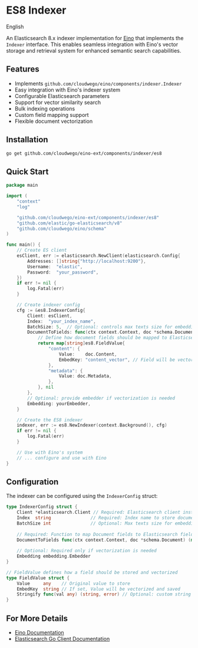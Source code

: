 # ES8 Indexer

English

An Elasticsearch 8.x indexer implementation for [Eino](https://github.com/cloudwego/eino) that implements the `Indexer` interface. This enables seamless integration with Eino's vector storage and retrieval system for enhanced semantic search capabilities.

## Features

- Implements `github.com/cloudwego/eino/components/indexer.Indexer`
- Easy integration with Eino's indexer system
- Configurable Elasticsearch parameters
- Support for vector similarity search
- Bulk indexing operations
- Custom field mapping support
- Flexible document vectorization

## Installation

```bash
go get github.com/cloudwego/eino-ext/components/indexer/es8
```

## Quick Start
```go
package main

import (
    "context"
    "log"

    "github.com/cloudwego/eino-ext/components/indexer/es8"
    "github.com/elastic/go-elasticsearch/v8"
    "github.com/cloudwego/eino/schema"
)

func main() {
    // Create ES client
    esClient, err := elasticsearch.NewClient(elasticsearch.Config{
        Addresses: []string{"http://localhost:9200"},
        Username:  "elastic",
        Password:  "your_password",
    })
    if err != nil {
        log.Fatal(err)
    }

    // Create indexer config
    cfg := &es8.IndexerConfig{
        Client: esClient,
        Index:  "your_index_name",
        BatchSize: 5,  // Optional: controls max texts size for embedding
        DocumentToFields: func(ctx context.Context, doc *schema.Document) (map[string]es8.FieldValue, error) {
            // Define how document fields should be mapped to Elasticsearch fields
            return map[string]es8.FieldValue{
                "content": {
                    Value:    doc.Content,
                    EmbedKey: "content_vector", // Field will be vectorized
                },
                "metadata": {
                    Value: doc.Metadata,
                },
            }, nil
        },
        // Optional: provide embedder if vectorization is needed
        Embedding: yourEmbedder,
    }

    // Create the ES8 indexer
    indexer, err := es8.NewIndexer(context.Background(), cfg)
    if err != nil {
        log.Fatal(err)
    }

    // Use with Eino's system
    // ... configure and use with Eino
}
```

## Configuration

The indexer can be configured using the `IndexerConfig` struct:

```go
type IndexerConfig struct {
    Client *elasticsearch.Client // Required: Elasticsearch client instance
    Index  string               // Required: Index name to store documents
    BatchSize int               // Optional: Max texts size for embedding (default: 5)
    
    // Required: Function to map Document fields to Elasticsearch fields
    DocumentToFields func(ctx context.Context, doc *schema.Document) (map[string]FieldValue, error)
    
    // Optional: Required only if vectorization is needed
    Embedding embedding.Embedder
}

// FieldValue defines how a field should be stored and vectorized
type FieldValue struct {
    Value     any    // Original value to store
    EmbedKey  string // If set, Value will be vectorized and saved
    Stringify func(val any) (string, error) // Optional: custom string conversion
}
```

## For More Details

- [Eino Documentation](https://github.com/cloudwego/eino)
- [Elasticsearch Go Client Documentation](https://github.com/elastic/go-elasticsearch)